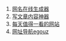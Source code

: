 1. [网名在线生成器](https://www.qmsjmfb.com/)
2. [写文章内容神器](https://www.5ce.com/)
3. [每天值得一看的网站](https://www.zhihu.com/question/26440561)
4. [网址导航egouz](https://www.egouz.com/)
